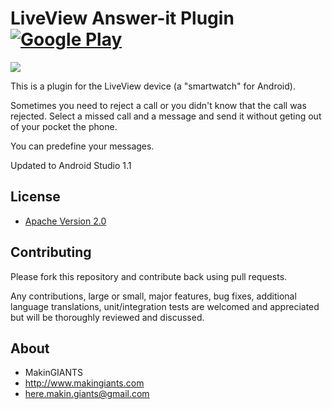 # LiveView Answer-it Plugin [![Google Play](http://developer.android.com/images/brand/en_generic_rgb_wo_45.png)](https://play.google.com/store/apps/details?id=com.makingiants.answerit)


<a href="https://play.google.com/store/apps/details?id=com.makingiants.answerit" alt="Download from Google Play">
	<img src="http://3.bp.blogspot.com/-EDx5Clf1jyk/UL_5xAwQejI/AAAAAAAABkw/jQonqWArlZI/s640/answer+it+banner.PNG">
</a>


This is a plugin for the LiveView device
(a "smartwatch" for Android).

Sometimes you need to reject a call or you didn't know
that the call was rejected. Select a missed call and a 
message and send it without geting out of your pocket 
the phone.

You can predefine your messages.

Updated to Android Studio 1.1


## License

* [Apache Version 2.0](http://www.apache.org/licenses/LICENSE-2.0.html)


## Contributing

Please fork this repository and contribute back using pull requests.

Any contributions, large or small, major features, bug fixes, additional
language translations, unit/integration tests are welcomed and appreciated
but will be thoroughly reviewed and discussed.


## About
	
+ MakinGIANTS
+ http://www.makingiants.com
+ here.makin.giants@gmail.com